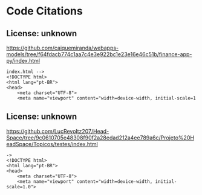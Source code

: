 # Code Citations

## License: unknown
https://github.com/caiquemiranda/webapps-models/tree/f64fdacb774c1aa7c4e3e922bc1e23e16e46c51b/finance-app-py/index.html

```
index.html -->
<!DOCTYPE html>
<html lang="pt-BR">
<head>
    <meta charset="UTF-8">
    <meta name="viewport" content="width=device-width, initial-scale=1
```


## License: unknown
https://github.com/LucRevoltz207/Head-Space/tree/9c0610705e48308f90f2a28edad212a4ee789a6c/Projeto%20HeadSpace/Topicos/testes/index.html

```
->
<!DOCTYPE html>
<html lang="pt-BR">
<head>
    <meta charset="UTF-8">
    <meta name="viewport" content="width=device-width, initial-scale=1.0">
```

